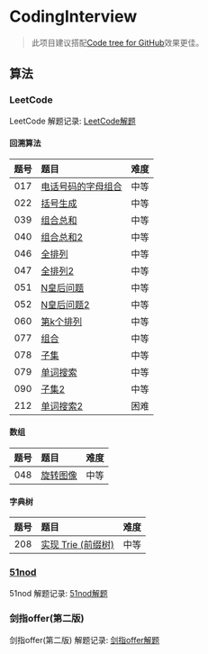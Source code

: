 # CodingInterview

>此项目建议搭配[Code tree for GitHub](https://github.com/buunguyen/octotree)效果更佳。

## 算法

### LeetCode

LeetCode 解题记录: [LeetCode解题](src/main/java/algorithm/leetcode)

#### **回溯算法**

| 题号  | 题目   | 难度  |
|:---:|:---- |:---:|
| 017   | [电话号码的字母组合](src/main/java/algorithm/leetcode/Solution017.java) |  中等  |
| 022   | [括号生成](src/main/java/algorithm/leetcode/Solution022.java) |  中等  |
| 039   | [组合总和](src/main/java/algorithm/leetcode/Solution039.java) |  中等  |
| 040   | [组合总和2](src/main/java/algorithm/leetcode/Solution040.java) |  中等  |
| 046   | [全排列](src/main/java/algorithm/leetcode/Solution046.java) |  中等  |
| 047   | [全排列2](src/main/java/algorithm/leetcode/Solution047.java) |  中等  |
| 051   | [N皇后问题](src/main/java/algorithm/leetcode/Solution051.java) |  中等  |
| 052   | [N皇后问题2](src/main/java/algorithm/leetcode/Solution052.java) |  中等  |
| 060   | [第k个排列](src/main/java/algorithm/leetcode/Solution060.java) |  中等  |
| 077   | [组合](src/main/java/algorithm/leetcode/Solution077.java) |  中等  |
| 078   | [子集](src/main/java/algorithm/leetcode/Solution078.java) |  中等  |
| 079   | [单词搜索](src/main/java/algorithm/leetcode/Solution079.java) |  中等  |
| 090   | [子集2](src/main/java/algorithm/leetcode/Solution090.java) |  中等  |
| 212   | [单词搜索2](src/main/java/algorithm/leetcode/Solution212.java) |  困难  |

#### **数组**
| 题号  | 题目   | 难度  |
|:---:|:---- |:---:|
| 048   | [旋转图像](src/main/java/algorithm/leetcode/Solution048.java) |  中等  |

#### **字典树**
| 题号  | 题目   | 难度  |
|:---:|:---- |:---:|
| 208   | [实现 Trie (前缀树)](src/main/java/algorithm/leetcode/Trie.java) |  中等  |


### [51nod](http://www.51nod.com/)

51nod 解题记录:  [51nod解题](src/main/resources/nod51)

### 剑指offer(第二版)

剑指offer(第二版) 解题记录: [剑指offer解题](src/main/resources/SwordForOffer)
